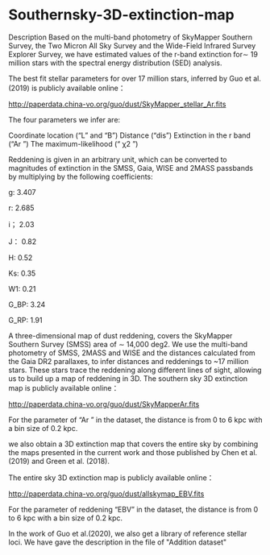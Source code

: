 # Southernsky-3D-extinction-map
Description
Based on the multi-band photometry of SkyMapper Southern Survey, the Two Micron All Sky Survey and the Wide-Field Infrared Survey Explorer Survey, we have estimated values of the r-band extinction for∼ 19 million stars with the spectral energy distribution (SED) analysis. 

The best fit stellar parameters for over 17 million stars, inferred by Guo et al. (2019) is publicly available online：

http://paperdata.china-vo.org/guo/dust/SkyMapper_stellar_Ar.fits

The four parameters we infer are:

Coordinate location (“L” and “B”)
Distance (“dis”)
Extinction in the r band (“Ar ”)
The maximum-likelihood (“ χ2 ”)

Reddening is given in an arbitrary unit, which can be converted to magnitudes of extinction in the SMSS, Gaia, WISE and 2MASS passbands by multiplying by the following coefficients: 

g:    3.407

r:    2.685

i；    2.03

J：    0.82

H:    0.52

Ks:   0.35

W1:   0.21

G_BP: 3.24

G_RP: 1.91

A three-dimensional map of dust reddening, covers the SkyMapper Southern Survey (SMSS) area of ∼ 14,000 deg2. We use the multi-band photometry of SMSS, 2MASS and WISE and the distances calculated from the Gaia DR2 parallaxes, to infer distances and reddenings to ~17 million stars. These stars trace the reddening along different lines of sight, allowing us to build up a map of reddening in 3D. The southern sky 3D extinction map is publicly available online：

http://paperdata.china-vo.org/guo/dust/SkyMapperAr.fits

For the parameter of  “Ar ” in the dataset, the distance is from 0 to 6 kpc with a bin size of 0.2 kpc.


we also obtain a 3D extinction map that covers the entire sky by combining the maps presented in the current work and those published by Chen et al. (2019) and Green et al. (2018).

The entire sky 3D extinction map is publicly available online：

http://paperdata.china-vo.org/guo/dust/allskymap_EBV.fits

For the parameter of reddening “EBV” in the dataset, the distance is from 0 to 6 kpc with a bin size of 0.2 kpc.

In the work of Guo et al.(2020), we also get a library of reference stellar loci. We have gave the description in the file of "Addition dataset"


